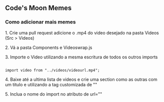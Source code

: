 ## Code's Moon Memes
### Como adicionar mais memes

<p>1. Crie uma pull request adicione o .mp4 do video desejado na pasta Videos (Src > Videos)</p>
<p>2. Vá a pasta Components e Videoswrap.js</p>
<p>3. Importe o Video utilizando a mesma escritura de todos os outros imports</p>
<code>
import video from "../videos/videourl.mp4";
</code>
<p>4. Baixe até a ultima lista de videos e crie uma section como as outras com um titulo e utilizando a tag customizada de "<Videos />" </p>
<p>5. Inclua o nome do import no atributo de url="" </p>
